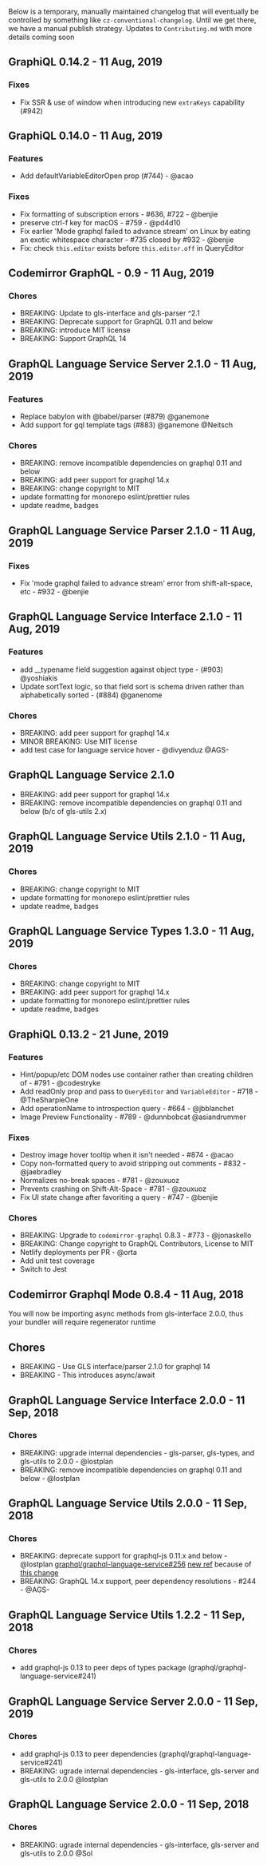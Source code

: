 Below is a temporary, manually maintained changelog that will eventually be controlled by something like `cz-conventional-changelog`. Until we get there, we have a manual publish strategy. Updates to `Contributing.md` with more details coming soon

## GraphiQL 0.14.2 - 11 Aug, 2019

### Fixes

- Fix SSR & use of window when introducing new `extraKeys` capability (#942)

## GraphiQL 0.14.0 - 11 Aug, 2019

### Features

- Add defaultVariableEditorOpen prop (#744) - @acao

### Fixes

- Fix formatting of subscription errors - #636, #722 - @benjie
- preserve ctrl-f key for macOS - #759 - @pd4d10
- Fix earlier 'Mode graphql failed to advance stream' on Linux by eating an exotic whitespace character - #735 closed by #932 - @benjie
- Fix: check `this.editor` exists before `this.editor.off` in QueryEditor

## Codemirror GraphQL - 0.9 - 11 Aug, 2019

### Chores

- BREAKING: Update to gls-interface and gls-parser ^2.1
- BREAKING: Deprecate support for GraphQL 0.11 and below
- BREAKING: introduce MIT license
- BREAKING: Support GraphQL 14

## GraphQL Language Service Server 2.1.0 - 11 Aug, 2019

### Features

- Replace babylon with @babel/parser (#879) @ganemone
- Add support for gql template tags (#883) @ganemone @Neitsch

### Chores

- BREAKING: remove incompatible dependencies on graphql 0.11 and below
- BREAKING: add peer support for graphql 14.x
- BREAKING: change copyright to MIT
- update formatting for monorepo eslint/prettier rules
- update readme, badges

## GraphQL Language Service Parser 2.1.0 - 11 Aug, 2019

### Fixes

- Fix 'mode graphql failed to advance stream' error from shift-alt-space, etc - #932 - @benjie

## GraphQL Language Service Interface 2.1.0 - 11 Aug, 2019

### Features

- add \_\_typename field suggestion against object type - (#903) @yoshiakis
- Update sortText logic, so that field sort is schema driven rather than alphabetically sorted - (#884) @ganenome

### Chores

- BREAKING: add peer support for graphql 14.x
- MINOR BREAKING: Use MIT license
- add test case for language service hover - @divyenduz @AGS-

## GraphQL Language Service 2.1.0

- BREAKING: add peer support for graphql 14.x
- BREAKING: remove incompatible dependencies on graphql 0.11 and below (b/c of gls-utils 2.x)

## GraphQL Language Service Utils 2.1.0 - 11 Aug, 2019

### Chores

- BREAKING: change copyright to MIT
- update formatting for monorepo eslint/prettier rules
- update readme, badges

## GraphQL Language Service Types 1.3.0 - 11 Aug, 2019

### Chores

- BREAKING: change copyright to MIT
- BREAKING: add peer support for graphql 14.x
- update formatting for monorepo eslint/prettier rules
- update readme, badges

## GraphiQL 0.13.2 - 21 June, 2019

### Features

- Hint/popup/etc DOM nodes use container rather than creating children of <body> - #791 - @codestryke
- Add readOnly prop and pass to `QueryEditor` and `VariableEditor` - #718 - @TheSharpieOne
- Add operationName to introspection query - #664 - @jbblanchet
- Image Preview Functionality - #789 - @dunnbobcat @asiandrummer

### Fixes

- Destroy image hover tooltip when it isn't needed - #874 - @acao
- Copy non-formatted query to avoid stripping out comments - #832 - @jaebradley
- Normalizes no-break spaces - #781 - @zouxuoz
- Prevents crashing on Shift-Alt-Space - #781 - @zouxuoz
- Fix UI state change after favoriting a query - #747 - @benjie

### Chores

- BREAKING: Upgrade to `codemirror-graphql` 0.8.3 - #773 - @jonaskello
- BREAKING: Change copyright to GraphQL Contributors, License to MIT
- Netlify deployments per PR - @orta
- Add unit test coverage
- Switch to Jest

## Codemirror Graphql Mode 0.8.4 - 11 Aug, 2018

You will now be importing async methods from gls-interface 2.0.0, thus your bundler will require regenerator runtime

## Chores

- BREAKING - Use GLS interface/parser 2.1.0 for graphql 14
- BREAKING - This introduces async/await

## GraphQL Language Service Interface 2.0.0 - 11 Sep, 2018

### Chores

- BREAKING: upgrade internal dependencies - gls-parser, gls-types, and gls-utils to 2.0.0 - @lostplan
- BREAKING: remove incompatible dependencies on graphql 0.11 and below - @lostplan

## GraphQL Language Service Utils 2.0.0 - 11 Sep, 2018

### Chores

- BREAKING: deprecate support for graphql-js 0.11.x and below - @lostplan [graphql/graphql-language-service#256](https://github.com/graphql/graphql-language-service/pull/256) [new ref](https://github.com/graphql/graphiql/commit/895e68537fd802b8b6ddf2578a1f76f85982c773) because of [this change](https://github.com/graphql/graphiql/commit/068c57fdb4a147be3c2fc38167e2def74d217a82#diff-696ceb17e38e4a274d4a149d24513b78)
- BREAKING: GraphQL 14.x support, peer dependency resolutions - #244 - @AGS-

## GraphQL Language Service Utils 1.2.2 - 11 Sep, 2018

### Chores

- add graphql-js 0.13 to peer deps of types package (graphql/graphql-language-service#241)

## GraphQL Language Service Server 2.0.0 - 11 Sep, 2019

### Chores

- add graphql-js 0.13 to peer dependencies (graphql/graphql-language-service#241)
- BREAKING: ugrade internal dependencies - gls-interface, gls-server and gls-utils to 2.0.0 @lostplan

## GraphQL Language Service 2.0.0 - 11 Sep, 2018

### Chores

- BREAKING: ugrade internal dependencies - gls-interface, gls-server and gls-utils to 2.0.0 @Sol
